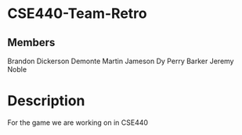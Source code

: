 # CSE440-Team-Retro
## Members
Brandon Dickerson
Demonte Martin
Jameson Dy
Perry Barker
Jeremy Noble

# Description
For the game we are working on in CSE440 

